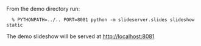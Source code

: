 From the demo directory run:

      % PYTHONPATH=../.. PORT=8081 python -m slideserver.slides slideshow static

The demo slideshow will be served at <http://localhost:8081>